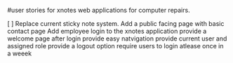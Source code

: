 #user stories for xnotes web applications for computer repairs.

[ ] Replace current sticky note system.
    Add a public facing page with basic contact page
    Add employee login to the xnotes application
    provide a welcome page after login
    provide easy natvigation
    provide current user and assigned role
    provide a logout option
    require users to login atlease once in a weeek
    